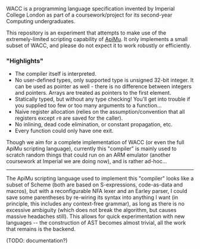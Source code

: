 WACC is a programming language specification invented by Imperial College London as part of a coursework/project for its second-year Computing undergraduates.

This repository is an experiment that attempts to make use of the extremely-limited scripting capability of [ApiMu](https://github.com/bridgekat/apimu). It only implements a small subset of WACC, and please do not expect it to work robustly or efficiently.

### "Highlights"

- The compiler itself is interpreted.
- No user-defined types, only supported type is unsigned 32-bit integer. It can be used as pointer as well - there is no difference between integers and pointers. Arrays are treated as pointers to the first element.
- Statically typed, but without any type checking! You'll get into trouble if you supplied too few or too many arguments to a function...
- Naive register allocation (relies on the assumption/convention that all registers except `r0` are saved for the caller).
- No inlining, dead code elimination, or constant propagation, etc.
- Every function could only have one exit.

Though we aim for a complete implementation of WACC (or even the full ApiMu scripting language), currently this "compiler" is mainly used to scratch random things that could run on an ARM emulator (another coursework at Imperial we are doing now), and is rather ad-hoc...

-----

The ApiMu scripting language used to implement this "compiler" looks like a subset of Scheme (both are based on S-expressions, code-as-data and macros), but with a reconfigurable NFA lexer and an Earley parser, I could save some parentheses by re-wiring its syntax into anything I want (in principle, this includes any context-free grammar), as long as there is no excessive ambiguity (which does not break the algorithm, but causes massive headaches still). This allows for quick experimentation with new languages -- the construction of AST becomes almost trivial, all the work that remains is the backend.

(TODO: documentation?)
